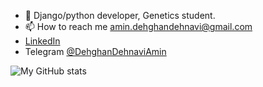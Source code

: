 
- 👀 Django/python developer, Genetics student.
- 📫 How to reach me amin.dehghandehnavi@gmail.com
- <a href="https://www.linkedin.com/in/amindehghandehnavi/">LinkedIn</a>
- Telegram <a href="https://telegram.me/mrsins02/">@DehghanDehnaviAmin</a>
<!---
mrsins02/mrsins02 is a ✨ special ✨ repository because its `README.md` (this file) appears on your GitHub profile.
You can click the Preview link to take a look at your changes.
--->

![My GitHub stats](https://github-readme-stats.vercel.app/api?username=mrsins02&count_private=true&show_icons=true&theme=noctis_minimus)
